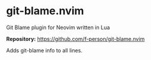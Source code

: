 # git-blame.nvim

Git Blame plugin for Neovim written in Lua

**Repository:** <https://github.com/f-person/git-blame.nvim>

Adds git-blame info to all lines.

<!-- vim: set ft=markdown: -->
